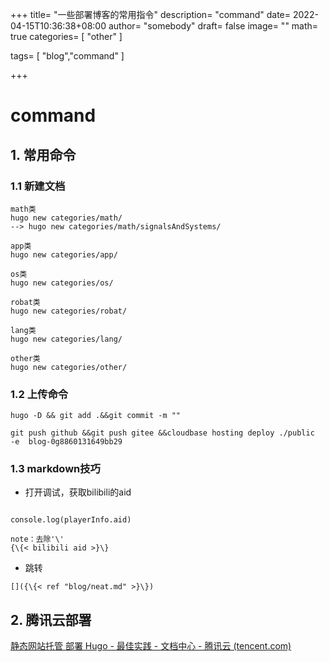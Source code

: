 +++
title= "一些部署博客的常用指令"
description= "command"
date= 2022-04-15T10:36:38+08:00
author= "somebody"
draft= false
image= "" 
math= true
categories= [
    "other"
]

tags=  [
    "blog","command"
]

+++



# command

## 1. 常用命令

### 1.1 新建文档

~~~shell
math类
hugo new categories/math/
--> hugo new categories/math/signalsAndSystems/

app类
hugo new categories/app/

os类
hugo new categories/os/

robat类
hugo new categories/robat/

lang类
hugo new categories/lang/

other类
hugo new categories/other/
~~~



### 1.2 上传命令

~~~
hugo -D && git add .&&git commit -m ""

git push github &&git push gitee &&cloudbase hosting deploy ./public  -e  blog-0g8860131649bb29
~~~

### 1.3 markdown技巧

- 打开调试，获取bilibili的aid

~~~shell

console.log(playerInfo.aid)

note：去除'\'
{\{< bilibili aid >}\}
~~~

- 跳转
~~~shell
[]({\{< ref "blog/neat.md" >}\})
~~~



## 2. 腾讯云部署

[静态网站托管 部署 Hugo - 最佳实践 - 文档中心 - 腾讯云 (tencent.com)](https://cloud.tencent.com/document/product/1210/43389)